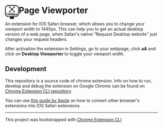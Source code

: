 # <img src="public/icons/icon_48.png" width="45" align="left"> Page Viewporter

An extension for IOS Safari browser, which allows you to change your viewport width to 1440px. This can help you to get an actual desktop version of a web page, when Safari's native "Request Desktop website" just changes your request headers.

After activation the extension in Settings, go to your webpage, click **aA** and click on **Desktop Viewporter** to toggle your viewport width.

<!--## Install

This extension can be installed from the App Store via [this link]()  TODO: Add chrome extension link inside parenthesis -->

## Development

This repository is a source code of chrome extension. Info on how to run, develop and debug the extension on Google Chrome can be found on [Chrome Extension CLI repository](https://github.com/dutiyesh/chrome-extension-cli).

You can use [this guide by Apple](https://developer.apple.com/videos/play/tech-talks/110148/) on how to convert other browser's extensions into IOS Safari extensions.

---

This project was bootstrapped with [Chrome Extension CLI](https://github.com/dutiyesh/chrome-extension-cli)

